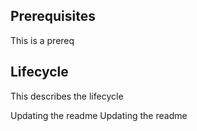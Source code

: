 ## Prerequisites
This is a prereq

## Lifecycle
This describes the lifecycle

Updating the readme
Updating the readme